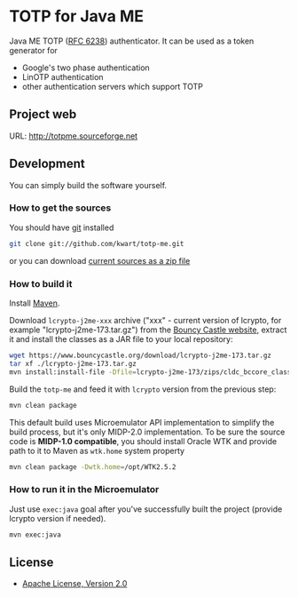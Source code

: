 # TOTP for Java ME

Java ME TOTP ([RFC 6238](http://tools.ietf.org/html/rfc6238)) authenticator. It can be used as a token generator for
 * Google's two phase authentication
 * LinOTP authentication
 * other authentication servers which support TOTP

## Project web

URL: http://totpme.sourceforge.net

## Development

You can simply build the software yourself.

### How to get the sources

You should have [git](http://git-scm.com/) installed

```bash
git clone git://github.com/kwart/totp-me.git
```

or you can download [current sources as a zip file](https://github.com/kwart/totp-me/archive/master.zip)

### How to build it

Install [Maven](https://maven.apache.org).

Download `lcrypto-j2me-xxx` archive ("xxx" - current version of lcrypto, for example "lcrypto-j2me-173.tar.gz") 
from the [Bouncy Castle website](https://www.bouncycastle.org/latest_releases.html), 
extract it and install the classes as a JAR file to your local repository:

```bash
wget https://www.bouncycastle.org/download/lcrypto-j2me-173.tar.gz
tar xf ./lcrypto-j2me-173.tar.gz
mvn install:install-file -Dfile=lcrypto-j2me-173/zips/cldc_bccore_classes.zip -DgroupId=org.bouncycastle -DartifactId=lcrypto-j2me -Dversion=1.73 -Dpackaging=jar
```

Build the `totp-me` and feed it with `lcrypto` version from the previous step:

```bash
mvn clean package
```

This default build uses Microemulator API implementation to simplify the build process, but it's only MIDP-2.0
implementation. To be sure the source code is __MIDP-1.0 compatible__, you should install Oracle WTK and provide
path to it to Maven as `wtk.home` system property

```bash
mvn clean package -Dwtk.home=/opt/WTK2.5.2
```

### How to run it in the Microemulator

Just use `exec:java` goal after you've successfully built the project
(provide lcrypto version if needed).

```bash
mvn exec:java
```

## License

* [Apache License, Version 2.0](http://www.apache.org/licenses/LICENSE-2.0)
